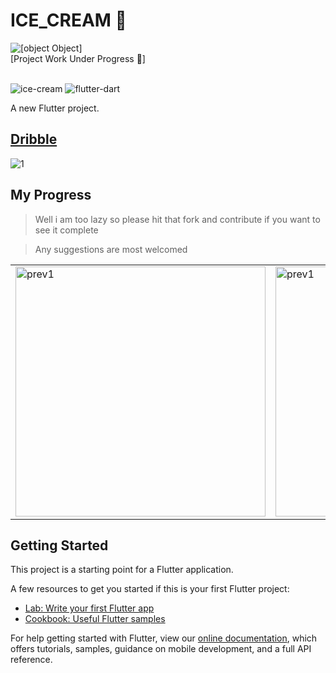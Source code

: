 # ICE_CREAM 🍦
![[object Object]](https://socialify.git.ci/Lakhankumawat/Ice-cream-flutter-app-ui/image?font=Raleway&language=1&logo=https%3A%2F%2Fmedia.giphy.com%2Fmedia%2FXKp2PdEhHvGWQ%2Fgiphy.gif&name=1&owner=1&pattern=Charlie%20Brown&stargazers=1&theme=Dark)
<br>
[Project Work Under Progress 🙂]
<br><br>

![ice-cream](https://user-images.githubusercontent.com/55774240/144241310-93db7d84-df90-40e5-9b1f-f380cff5f171.png)
![flutter-dart](https://user-images.githubusercontent.com/55774240/144241316-493e3e96-b3dc-4477-81be-bf78fa170f2e.png)

A new Flutter project.
## [Dribble](https://dribbble.com/shots/12207071-Popsicle-Online-food-delivery)
![1](https://user-images.githubusercontent.com/55774240/144241381-90735197-b417-48f8-b6a5-a078e2deec60.png)

## My Progress 

> Well i am too lazy so please hit that fork and contribute if you want to see it complete 

> Any suggestions are most welcomed

<table>
  <tr>
    <td>
      <img width="400" src="https://user-images.githubusercontent.com/55774240/145999421-a9cf8258-af67-4f17-bfe0-f19eb4a68b6c.jpg" alt="prev1">
    </td>
    <td>
      <img width="400" src="https://user-images.githubusercontent.com/55774240/145999500-9500eff9-89aa-4446-b391-a364fec25120.jpg" alt="prev1">
    </td>
    <td>
       <img width="400" src="https://user-images.githubusercontent.com/55774240/145999514-37d89ba5-7e44-4535-a22f-a0fcc3edb236.jpg" alt="prev1">
    </td>
  </tr>
</table>


## Getting Started

This project is a starting point for a Flutter application.

A few resources to get you started if this is your first Flutter project:

- [Lab: Write your first Flutter app](https://flutter.dev/docs/get-started/codelab)
- [Cookbook: Useful Flutter samples](https://flutter.dev/docs/cookbook)

For help getting started with Flutter, view our
[online documentation](https://flutter.dev/docs), which offers tutorials,
samples, guidance on mobile development, and a full API reference.
